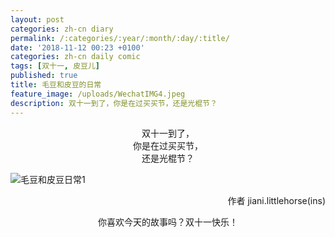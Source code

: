 ```yaml
---
layout: post
categories: zh-cn diary
permalink: /:categories/:year/:month/:day/:title/
date: '2018-11-12 00:23 +0100'
categories: zh-cn daily comic
tags: [双十一, 皮豆儿]
published: true
title: 毛豆和皮豆的日常
feature_image: /uploads/WechatIMG4.jpeg
description: 双十一到了，你是在过买买节，还是光棍节？
---
```

<center>双十一到了，</center>

<center>你是在过买买节，</center>

<center>还是光棍节？</center>

![毛豆和皮豆日常1]({{site.baseurl}}/uploads/WechatIMG4.jpeg)

<p align="right">作者 jiani.littlehorse(ins)</p>

<center>你喜欢今天的故事吗？双十一快乐！</center>
